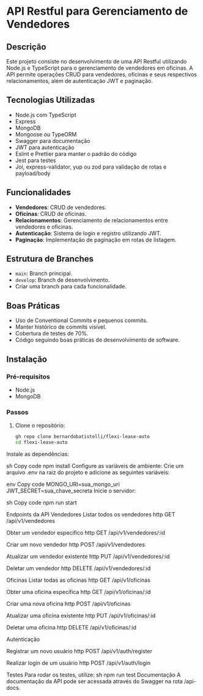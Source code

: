 # API Restful para Gerenciamento de Vendedores

## Descrição
Este projeto consiste no desenvolvimento de uma API Restful utilizando Node.js e TypeScript para o gerenciamento de vendedores em oficinas. A API permite operações CRUD para vendedores, oficinas e seus respectivos relacionamentos, além de autenticação JWT e paginação.

## Tecnologias Utilizadas
- Node.js com TypeScript
- Express
- MongoDB
- Mongoose ou TypeORM
- Swagger para documentação
- JWT para autenticação
- Eslint e Prettier para manter o padrão do código
- Jest para testes
- Joi, express-validator, yup ou zod para validação de rotas e payload/body

## Funcionalidades
- **Vendedores**: CRUD de vendedores.
- **Oficinas**: CRUD de oficinas.
- **Relacionamentos**: Gerenciamento de relacionamentos entre vendedores e oficinas.
- **Autenticação**: Sistema de login e registro utilizando JWT.
- **Paginação**: Implementação de paginação em rotas de listagem.

## Estrutura de Branches
- `main`: Branch principal.
- `develop`: Branch de desenvolvimento.
- Criar uma branch para cada funcionalidade.

## Boas Práticas
- Uso de Conventional Commits e pequenos commits.
- Manter histórico de commits visível.
- Cobertura de testes de 70%.
- Código seguindo boas práticas de desenvolvimento de software.

## Instalação

### Pré-requisitos
- Node.js
- MongoDB

### Passos
1. Clone o repositório:
   ```sh
   gh repo clone bernardobatistelli/flexi-lease-auto
   cd flexi-lease-auto
Instale as dependências:

sh
Copy code
npm install
Configure as variáveis de ambiente:
Crie um arquivo .env na raiz do projeto e adicione as seguintes variáveis:

env
Copy code
MONGO_URI=sua_mongo_uri
JWT_SECRET=sua_chave_secreta
Inicie o servidor:

sh
Copy code
npm run start

Endpoints da API
Vendedores
Listar todos os vendedores
http
GET /api/v1/vendedores

Obter um vendedor específico
http
GET /api/v1/vendedores/:id

Criar um novo vendedor
http
POST /api/v1/vendedores

Atualizar um vendedor existente
http
PUT /api/v1/vendedores/:id

Deletar um vendedor
http
DELETE /api/v1/vendedores/:id

Oficinas
Listar todas as oficinas
http
GET /api/v1/oficinas

Obter uma oficina específica
http
GET /api/v1/oficinas/:id

Criar uma nova oficina
http
POST /api/v1/oficinas

Atualizar uma oficina existente
http
PUT /api/v1/oficinas/:id

Deletar uma oficina
http
DELETE /api/v1/oficinas/:id

Autenticação

Registrar um novo usuário
http
POST /api/v1/auth/register

Realizar login de um usuário
http
POST /api/v1/auth/login

Testes
Para rodar os testes, utilize:
sh
npm run test
Documentação
A documentação da API pode ser acessada através do Swagger na rota /api-docs.
